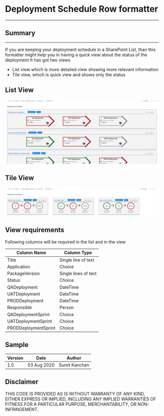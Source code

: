 # Deployment Schedule Row formatter
-----

## Summary
----

If you are keeping your deployment schedule in a SharePoint List, than this formatter might help you in having a quick view about the status of the deployment
It has got two views 
- List view which is more detailed view showing more relevant information
- Tile view, which is quick view and shows only the status


## List View

![Issue tracking row formatter](./DeploymentScheduleListView.png)


## Tile View

![Issue tracking row formatter](./DeploymentScheduleTileView.png)

 
## View requirements

Following columns will be required in the list and in the view

| Column Name          | Column Type          |
|----------------------|----------------------|
| Title                | Single line of text  |
| Application          | Choice               |
| PackageVersion       | Single lines of text |
| Status               | Choice               |
| QADeployment         | DateTime             |
| UATDeployment        | DateTime             |
| PRODDeployment       | DateTime             |
| Responsible          | Person               |
| QADeploymentSprint   | Choice               |
| UATDeploymentSprint  | Choice               |
| PRODDeploymentSprint | Choice               |


## Sample

| Version | Date | Author|
|-----|-----|-----|
|1.0|03 Aug 2020 | Sumit Kanchan |

## Disclaimer

THIS CODE IS PROVIDED AS IS WITHOUT WARRANTY OF ANY KIND, EITHER EXPRESS OR IMPLIED, INCLUDING ANY IMPLIED WARRANTIES OF FITNESS FOR A PARTICULAR PURPOSE, MERCHANTABILITY, OR NON-INFRINGEMENT.
